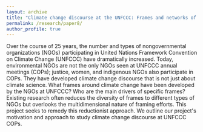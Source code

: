 ```yaml
---
layout: archive
title: "Climate change discourse at the UNFCCC: Frames and networks of NGOs"
permalink: /research/paper8/
author_profile: true
---
```


Over the course of 25 years, the number and types of nongovernmental organizations (NGOs) participating in United Nations Framework Convention on Climate Change (UNFCCC) have dramatically increased. Today, environmental NGOs are not the only NGOs seen at UNFCCC annual meetings (COPs); justice, women, and indigenous NGOs also participate in COPs. They have developed climate change discourse that is not just about climate science. What frames around climate change have been developed by the NGOs at UNFCCC? Who are the main drivers of specific frames? Existing research often reduces the diversity of frames to different types of NGOs but overlooks the multidimensional nature of framing efforts. This project seeks to remedy this reductionist approach. We outline our project's motivation and approach to study climate change discourse at UNFCCC COPs.